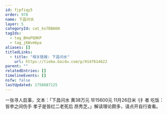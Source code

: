 ```yaml
---
id: fjpfiqy5
order: 978
name: 下昌问水
layer: 5
categoryId: cat_ko7DBA6N
tagIds:
  - tag_BHaPQ9KP
  - tag_jKWvm6pa
aliases: []
titledLinks:
  - title: "相关链接: 下昌问水"
    url: https://tieba.baidu.com/p/9147614622
parent: ""
relatedEntries: []
timelineEvents: []
nsfw: false
lastUpdated: 1758087125
---
```


一张寻人启事，文本：「下昌问水 黄38万元 毕15600元 11月26日米刂扌者 吃饭： 皆李之间伤手 孝子是皆红二老死后 昂秀芝。」解读理论颇多，请点开自行查看。